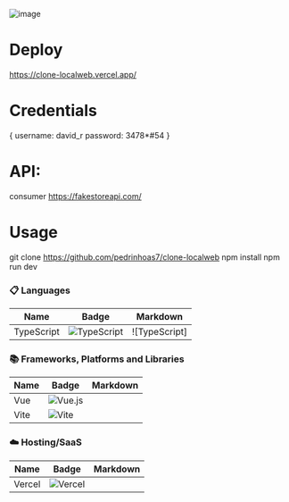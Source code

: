 ![image](https://user-images.githubusercontent.com/50623914/232834238-f167fb39-ea3a-4457-80e1-18ee9e3786ee.png)

# Deploy
 https://clone-localweb.vercel.app/

# Credentials 
 {
  username: david_r
  password: 3478*#54
 }


# API: 
 consumer https://fakestoreapi.com/


# Usage
 git clone https://github.com/pedrinhoas7/clone-localweb
 npm install
 npm run dev

### 📋 Languages
| Name          | Badge                                                                                                                           | Markdown                                                                                                                          |
| ------------- | ------------------------------------------------------------------------------------------------------------------------------- | --------------------------------------------------------------------------------------------------------------------------------- |
| TypeScript  | ![TypeScript](https://img.shields.io/badge/typescript-%23007ACC.svg?style=for-the-badge&logo=typescript&logoColor=white)| ![TypeScript]

### 📚 Frameworks, Platforms and Libraries
| Name          | Badge                                                                                                                           | Markdown                                                                                                                          |
| ------------- | ------------------------------------------------------------------------------------------------------------------------------- | --------------------------------------------------------------------------------------------------------------------------------- | 
| Vue  | ![Vue.js](https://img.shields.io/badge/vuejs-%2335495e.svg?style=for-the-badge&logo=vuedotjs&logoColor=%234FC08D)| 
| Vite  | ![Vite](https://img.shields.io/badge/vite-%23646CFF.svg?style=for-the-badge&logo=vite&logoColor=white)| 

### ☁️ Hosting/SaaS
| Name          | Badge                                                                                                                           | Markdown                                                                                                                          |
| ------------- | ------------------------------------------------------------------------------------------------------------------------------- | --------------------------------------------------------------------------------------------------------------------------------- |
| Vercel         | ![Vercel](https://img.shields.io/badge/vercel-%23000000.svg?style=for-the-badge&logo=vercel&logoColor=white)                    |
